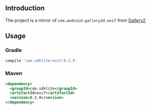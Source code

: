 ## Introduction

The project is a mirror of `com.android.gallery3d.exif` from [Gallery2](https://android.googlesource.com/platform/packages/apps/Gallery2/+/master/gallerycommon/src/com/android/gallery3d/exif/)

## Usage

### Gradle

```groovy
compile 'com.sdklite:exif:0.2.0'
```

### Maven

```xml
<dependency>
  <groupId>com.sdklite</groupId>
  <artifactId>exif</artifactId>
  <version>0.2.0</version>
</dependency>
```
